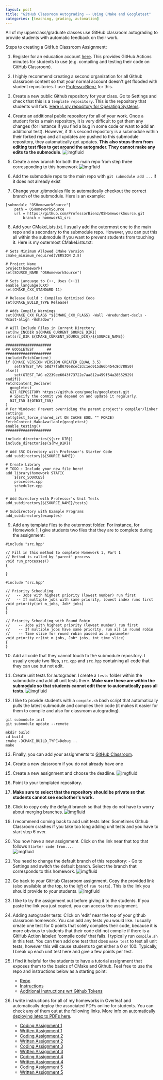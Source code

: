 ```yaml
---
layout: post
title: "GitHub Classroom Autograding -- Using CMake and Googletest"
categories: [teaching, grading, automation]
---
```


All of my upperclass/graduate classes use GitHub classroom autograding to provide students with automatic feedback on their work.  

Steps to creating a GitHub Classroom Assignment:
1. Register for an education account [here](https://github.com/education/teachers).  This provides GitHub Actions minutes for students to use (e.g. compiling and testing their code on GitHub Classroom).  
2. I highly recommend creating a second organization for all Github classroom content so that your normal account doesn't get flooded with student repositories.  I use [ProfessorBienz](https://github.com/ProfessorBienz) for this.
3. Create a new public Github repository for your class.  Go to Settings and check that this is a `template repository`.  This is the repository that students will fork.  [Here is my repository for Operating Systems](https://github.com/ProfessorBienz/OSHomework).
4. Create an additional public repository for all of your work.  Once a student forks a main repository, it is very difficult to get them any changes (for instance if you find a bug in some code or want to add an additional test).  However, if this second repository is a submodule within their forked repo and all updates are pushed to this submodule repository, they automatically get updates.  **This also stops them from editing test files to get around the autograder.  They cannot make any edits to the submodule.**
![imgfluid](https://raw.githubusercontent.com/bienz2/blog/main/assets/github_classroom/submodule.png)

5. Create a new branch for both the main repo from step three corresponding to this homework
![imgfluid](https://raw.githubusercontent.com/bienz2/blog/main/assets/github_classroom/homework_branches.png)

6. Add the submodule repo to the main repo with `git submodule add ...` if it does not already exist
7. Change your .gitmodules file to automatically checkout the correct branch of the submodule.  Here is an example:

```
[submodule "OSHomeworkSource"]
	path = OSHomeworkSource
	url = https://github.com/ProfessorBienz/OSHomeworkSource.git
        branch = homework1_src
```

8. Add your CMakeLists.txt.  I usually add the outermost one to the main repo and a secondary to the submodule repo.  However, you can put this all within the submodule if you want to prevent students from touching it.  Here is my outermost CMakeLists.txt:

```
# Sets Minimum Allowed CMake Version 
cmake_minimum_required(VERSION 2.8)

# Project Name 
project(homework)
set(SOURCE_NAME "OSHomeworkSource")

# Sets Language to C++, Uses C++11
enable_language(CXX)
set(CMAKE_CXX_STANDARD 11)

# Release Build : Compiles Optimized Code
set(CMAKE_BUILD_TYPE Release)

# Adds Compile Warnings
set(CMAKE_CXX_FLAGS "${CMAKE_CXX_FLAGS} -Wall -Wredundant-decls -Wcast-align -Wshadow")

# Will Include Files in Current Directory
set(hw_INCDIR ${CMAKE_CURRENT_SOURCE_DIR})
set(src_DIR ${CMAKE_CURRENT_SOURCE_DIR}/${SOURCE_NAME})

##################### 
## GOOGLETEST      ##
#####################
include(FetchContent)
if (CMAKE_VERSION VERSION_GREATER_EQUAL 3.5)
    set(GTEST_TAG 58d77fa8070e8cec2dc1ed015d66b454c8d78850)
else()
    set(GTEST_TAG e2239ee6043f73722e7aa812a459f54a28552929)
endif()
FetchContent_Declare(
  googletest
  GIT_REPOSITORY https://github.com/google/googletest.git
  # Specify the commit you depend on and update it regularly.
  GIT_TAG ${GTEST_TAG} 
)
# For Windows: Prevent overriding the parent project's compiler/linker settings
set(gtest_force_shared_crt ON CACHE BOOL "" FORCE)
FetchContent_MakeAvailable(googletest)
enable_testing()
#####################

include_directories(${src_DIR})
include_directories(${hw_DIR})

# Add SRC Directory with Professor's Starter Code
add_subdirectory(${SOURCE_NAME})

# Create Library
# TODO : Include your new file here!
add_library(homework STATIC
    ${src_SOURCES}
    processes.cpp
    scheduler.cpp
    )

# Add Directory with Professor's Unit Tests
add_subdirectory(${SOURCE_NAME}/tests)

# Subdirectory with Example Programs
add_subdirectory(examples)
```

9. Add any template files to the outermost folder.  For instance, for Homework 1, I give students two files that they are to complete during the assignment:

```
#include "src.hpp"

// Fill in this method to complete Homework 1, Part 1
// Method is called by 'parent' process
void run_processes()
{

}
```

```
#include "src.hpp"

// Priority Scheduling 
//   -- Jobs with highest priority (lowest number) run first
//   -- If multiple jobs with same priority, lowest index runs first
void priority(int n_jobs, Job* jobs)
{
}

// Priority Scheduling with Round Robin 
//    -- Jobs with highest priority (lowest number) run first
//    -- If multiple jobs have same priority, run all in round robin 
//    -- Time slice for round robin passed as a parameter
void priority_rr(int n_jobs, Job* jobs, int time_slice)
{
}
```

10. Add all code that they cannot touch to the submodule repository.  I usually create two files, `src.cpp` and `src.hpp` containing all code that they can use but not edit.
11. Create unit tests for autograder.  I create a `tests` folder within the submodule and add all unit tests there.  **Make sure these are within the submodule so that students cannot edit them to automatically pass all tests.**
    ![imgfluid](https://raw.githubusercontent.com/bienz2/blog/main/assets/github_classroom/source_code.png)

12. I like to provide students with a `compile.sh` bash script that automatically pulls the latest submodule and compiles their code (it makes it easier for them to compile and also for classroom autograding).

```
git submodule init
git submodule update --remote

mkdir build
cd build
cmake -DCMAKE_BUILD_TYPE=Debug ..
make
```

13. Finally, you can add your assignments to [GitHub Classroom](https://classroom.github.com).
14. Create a new classroom if you do not already have one
15. Create a new assignment and choose the deadline. 
    ![imgfluid](https://raw.githubusercontent.com/bienz2/blog/main/assets/github_classroom/create_assignment.png)

16. Point to your templated repository.
17. **Make sure to select that the repository should be private so that students cannot see eachother's work.**
18. Click to copy only the default branch so that they do not have to worry about merging branches.
    ![imgfluid](https://raw.githubusercontent.com/bienz2/blog/main/assets/github_classroom/initial_settings.png)

19. I recommend coming back to add unit tests later.  Sometimes Github Classroom crashes if you take too long adding unit tests and you have to start step 6 over.
20. You now have a new assignment.  Click on the link near that top that follows `Starter code from...`.  
    ![imgfluid](https://raw.githubusercontent.com/bienz2/blog/main/assets/github_classroom/starter_code.png)

21. You need to change the default branch of this repository:
        - Go to Settings and switch the default branch.  Select the branch that corresponds to this homework.
    ![imgfluid](https://raw.githubusercontent.com/bienz2/blog/main/assets/github_classroom/switch_branch.png)
22. Go back to your GitHub Classroom assignment.  Copy the provided link (also available at the top, to the left of `run tests`).  This is the link you should provide to your students.
    ![imgfluid](https://raw.githubusercontent.com/bienz2/blog/main/assets/github_classroom/assignment_link.png)

23. I like to try the assignment out before giving it to the students.  If you paste the link you just copied, you can access the assignment.

24. Adding autograder tests: Click on 'edit' near the top of your github classroom homework.  You can add any tests you would like.  I usually create one test for 0 points that solely compiles their code, because it is more obvious to students that their code did not compile if there is a GitHub Action labeled 'compile code' that fails.  I typically run `compile.sh` in this test.  You can then add one test that does `make test` to test all unit tests, however this will cause students to get either a 0 or 100.  Typically, I break up each unit test here and give a few points per test.

25. I find it helpful for the students to have a tutorial assignment that exposes them to the basics of CMake and Github.  Feel free to use the repo and instructions below as a starting point:
	- [Repo](https://github.com/ProfessorBienz/GitHub-Classroom-Tutorial?tab=readme-ov-file)
 	- [Instructions](http://teaching.amandabienz.com/GitHub-Classroom-Tutorial/tutorial.pdf)
  	- [Additional Instructions wrt Github Tokens](http://teaching.amandabienz.com/GitHub-Classroom-Tutorial/token.pdf)

26. I write instructions for all of my homeworks in Overleaf and automatically deploy the associated PDFs online for students.  You can check any of them out at the following links.  [More info on automatically deploying latex to PDFs here](http://amandabienz.com/blog/website/automation/2025/05/05/publish-tex.html).
	- [Coding Assignment 1](http://teaching.amandabienz.com/CS481/code1.pdf)
	- [Written Assignment 1](http://teaching.amandabienz.com/CS481/hw1.pdf) 
	- [Coding Assignment 2](http://teaching.amandabienz.com/CS481/code2.pdf)
	- [Written Assignment 2](http://teaching.amandabienz.com/CS481/hw2.pdf) 
	- [Coding Assignment 3](http://teaching.amandabienz.com/CS481/code3.pdf)
	- [Written Assignment 3](http://teaching.amandabienz.com/CS481/hw3.pdf)
	- [Coding Assignment 4](http://teaching.amandabienz.com/CS481/code4.pdf)
	- [Written Assignment 4](http://teaching.amandabienz.com/CS481/hw4.pdf)
	- [Coding Assignment 5](http://teaching.amandabienz.com/CS481/code5.pdf)
	- [Written Assignment 5](http://teaching.amandabienz.com/CS481/hw5.pdf) 


